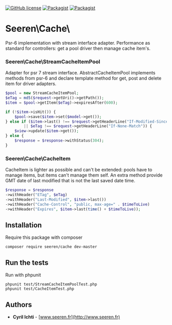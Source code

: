 [![GitHub license](https://img.shields.io/badge/license-MIT-orange.svg?style=flat-square&colorA=000000&colorB=f96f07)](https://raw.githubusercontent.com/seeren/cache/master/LICENSE) [![Packagist](https://img.shields.io/packagist/v/seeren/cache.svg?style=flat-square&colorA=000000&colorB=59d800)]() [![Packagist](https://img.shields.io/packagist/dt/seeren/cache.svg?style=flat-square&colorA=000000&colorB=59d800)]()

# Seeren\Cache\
Psr-6 implementation with stream interface adapter.
Performance as standard for controllers: get a pool driver then manage cache item's.
### Seeren\Cache\StreamCacheItemPool
Adapter for psr 7 stream interface. AbstractCacheItemPool implements methods from psr-6 and declare template method for get, post and delete item for driver adapters.
```php
$pool = new StreamCacheItemPool;
$eTag = md5($request->getUri()->getPath());
$item = $pool->getItem($eTag)->expiresAfter(600);

if (!$item->isHit()) {
    $pool->save($item->set($model->get());
} else if ($item->last() !== $request->getHeaderLine("If-Modified-Since")
        || $eTag !== $request->getHeaderLine("If-None-Match")) {
    $view->update($item->get());
} else {
    $response = $response->withStatus(304);
}
```
### Seeren\Cache\CacheItem
CacheItem is lighter as possible and can't be extended: pools have to manage items, but items can't manage them self. An extra method provide GMT date of last modified that is not the last saved date time. 
```php
$response = $response
->withHeader("ETag", $eTag)
->withHeader("Last-Modified", $item->last())
->withHeader("Cache-Control", "public, max-age=" . $timeToLive)
->withHeader("Expires", $item->last(time() + $timeToLive));
```
## Installation
Require this package with composer
```
composer require seeren/cache dev-master
```
## Run the tests
Run with phpunit
```
phpunit test/StreamCacheItemPoolTest.php
phpunit test/CacheItemTest.php
```
## Authors
* **Cyril Ichti** - [www.seeren.fr](http://www.seeren.fr)